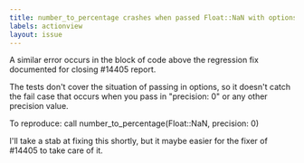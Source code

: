 ```yaml
---
title: number_to_percentage crashes when passed Float::NaN with options (precision: x) ref #14405
labels: actionview
layout: issue
---
```


A similar error occurs in the block of code above the regression fix documented for closing #14405 report.

The tests don't cover the situation of passing in options, so it doesn't catch the fail case that occurs when you pass in "precision: 0" or any other precision value.

To reproduce: call number_to_percentage(Float::NaN, precision: 0)

I'll take a stab at fixing this shortly, but it maybe easier for the fixer of #14405 to take care of it.

